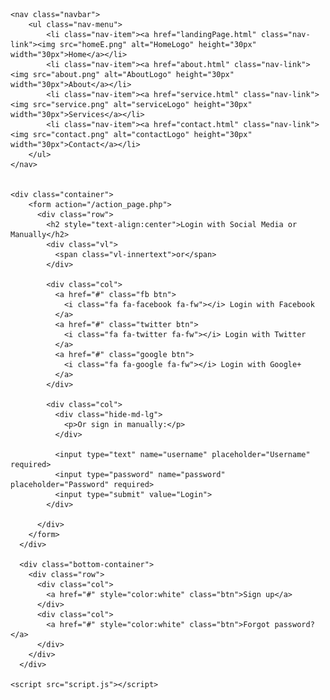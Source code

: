 <html lang="en">
<head>
    <meta charset="UTF-8">
    <meta name="viewport" content="width=device-width, initial-scale=1.0">
    <title>Interactive Navigation Menu</title>
    <link rel="stylesheet" href="style.css">
</head>
<body>

    <nav class="navbar">
        <ul class="nav-menu">
            <li class="nav-item"><a href="landingPage.html" class="nav-link"><img src="homeE.png" alt="HomeLogo" height="30px" width="30px">Home</a></li>
            <li class="nav-item"><a href="about.html" class="nav-link"><img src="about.png" alt="AboutLogo" height="30px" width="30px">About</a></li>
            <li class="nav-item"><a href="service.html" class="nav-link"><img src="service.png" alt="serviceLogo" height="30px" width="30px">Services</a></li>
            <li class="nav-item"><a href="contact.html" class="nav-link"><img src="contact.png" alt="contactLogo" height="30px" width="30px">Contact</a></li>
        </ul>
    </nav>

    
    <div class="container">
        <form action="/action_page.php">
          <div class="row">
            <h2 style="text-align:center">Login with Social Media or Manually</h2>
            <div class="vl">
              <span class="vl-innertext">or</span>
            </div>
      
            <div class="col">
              <a href="#" class="fb btn">
                <i class="fa fa-facebook fa-fw"></i> Login with Facebook
              </a>
              <a href="#" class="twitter btn">
                <i class="fa fa-twitter fa-fw"></i> Login with Twitter
              </a>
              <a href="#" class="google btn">
                <i class="fa fa-google fa-fw"></i> Login with Google+
              </a>
            </div>
      
            <div class="col">
              <div class="hide-md-lg">
                <p>Or sign in manually:</p>
              </div>
      
              <input type="text" name="username" placeholder="Username" required>
              <input type="password" name="password" placeholder="Password" required>
              <input type="submit" value="Login">
            </div>
      
          </div>
        </form>
      </div>
      
      <div class="bottom-container">
        <div class="row">
          <div class="col">
            <a href="#" style="color:white" class="btn">Sign up</a>
          </div>
          <div class="col">
            <a href="#" style="color:white" class="btn">Forgot password?</a>
          </div>
        </div>
      </div>

    <script src="script.js"></script>
</body>
</html>


